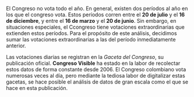﻿El Congreso no vota todo el año. En general, existen dos períodos al año en los que el congreso vota. Estos períodos corren entre el **20 de julio** y el **16 de diciembre**, y entre el **16 de marzo** y el **20 de junio**. Sin embargo, en situaciones especiales, el Ccongreso tiene votaciones extraordinarias que extienden estos períodos. Para el propósito de este análisis, decidimos sumar las votaciones extraordinarias a las del período  inmediatamente anterior.

Las votaciones diarias se registran en la *Gaceta del Congreso*, su publicación oficial. **Congreso Visible** ha estado en la labor de recolectar estos datos de forma constante desde 2006. El Congreso colombiano vota numerosas veces al día, pero mediante la tediosa labor de digitalizar estas gacetas, se hace posible el análisis de datos de gran escala como el que se hace en esta publicación.
<!--stackedit_data:
eyJoaXN0b3J5IjpbLTk5MTQ2MjIxNCwtMjA4NTAzOTI2MSwtOT
M1MzAwMzkzLC0xODY4NjIwMzcyXX0=
-->